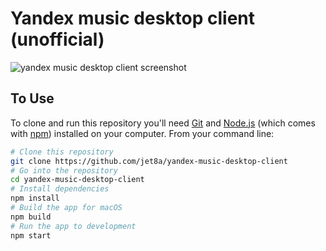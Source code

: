# Yandex music desktop client (unofficial)

![yandex music desktop client screenshot](https://github.com/jet8a/yandex-music-desktop-client/blob/master/screenshots/1.jpg?raw=true "YAM screenshot")

## To Use

To clone and run this repository you'll need [Git](https://git-scm.com) and [Node.js](https://nodejs.org/en/download/) (which comes with [npm](http://npmjs.com)) installed on your computer. From your command line:

```bash
# Clone this repository
git clone https://github.com/jet8a/yandex-music-desktop-client
# Go into the repository
cd yandex-music-desktop-client
# Install dependencies
npm install
# Build the app for macOS
npm build
# Run the app to development
npm start
```
